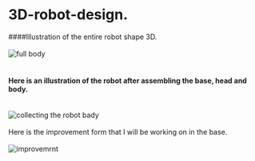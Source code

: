# 3D-robot-design.<br>
####Illustration of the entire robot shape 3D.<br><br>
![full body](https://github.com/Areej1basfar/3D-robot-design/assets/121516453/b8061f94-ee09-45e3-8c5b-b8879a2f7fb3)
<br><br>
#### Here is an illustration of the robot after assembling the base, head and body.<br><br>
![collecting the robot bady](https://github.com/Areej1basfar/3D-robot-design/assets/121516453/87a9536f-7565-4f81-bf1b-d26beb95df7c)<br><br>
Here is the improvement form that I will be working on in the base.<br><br>![improvemrnt ](https://github.com/Areej1basfar/3D-robot-design/assets/121516453/56a1cb52-ce1d-4f83-8ade-a6816228cc97)
